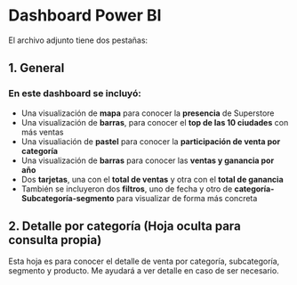 # Dashboard Power BI #

El archivo adjunto tiene dos pestañas:

## 1. General ##
### En este dashboard se incluyó: ###
- Una visualización de **mapa** para conocer la **presencia** de Superstore
- Una visualización de **barras**, para conocer el **top de las 10 ciudades** con más ventas
- Una visualiación de **pastel** para conocer la **participación de venta por categoría**
- Una visualización de **barras** para conocer las **ventas y ganancia por año**
- Dos **tarjetas**, una con el **total de ventas** y otra con el **total de ganancia**
- También se incluyeron dos **filtros**, uno de fecha y otro de **categoría-Subcategoría-segmento** para visualizar de forma más concreta

## 2. Detalle por categoría (Hoja oculta para consulta propia) ##
Esta hoja es para conocer el detalle de venta por categoría, subcategoría, segmento y producto. Me ayudará a ver detalle en caso de ser necesario.

